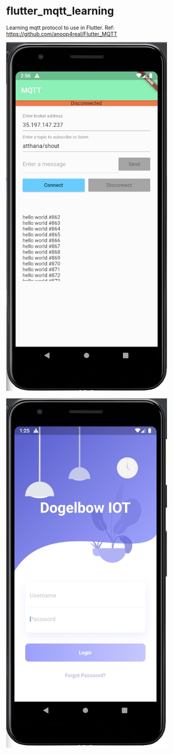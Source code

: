 # flutter_mqtt_learning
Learning mqtt protocol to use in Flutter.
Ref: https://github.com/anoop4real/Flutter_MQTT

![alt text](https://github.com/atthana/flutter_mqtt_learning/blob/master/photo_readme/mqtt.jpg?raw=true)<br><br>
![alt text](https://github.com/atthana/flutter_mqtt_learning/blob/modify-theme-and-login/photo_readme/login.jpg?raw=true)